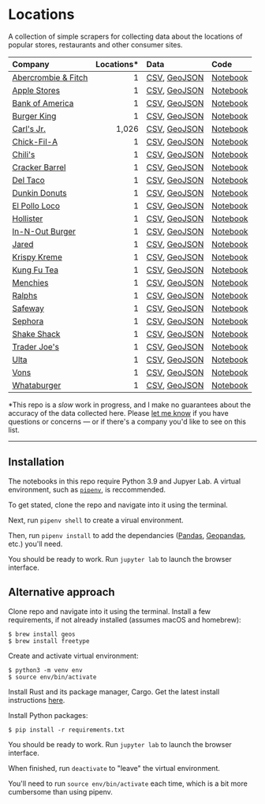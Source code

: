 # Locations
A collection of simple scrapers for collecting data about the locations of popular stores, restaurants and other consumer sites.  

|Company|Locations*|Data|Code|
|:---  |---: |:---  |:---  |
|[Abercrombie & Fitch](https://github.com/stiles/locations/tree/main/abercrombie-fitch)|1|[CSV](https://github.com/stiles/locations/blob/main/abercrombie-fitch/data/processed/bank_of_america_locations.csv), [GeoJSON](https://github.com/stiles/locations/blob/main/abercrombie-fitch/data/processed/bank_of_america_locations.geojson)|[Notebook]()|
|[Apple Stores](https://github.com/stiles/locations/tree/main/apple-stores)|1|[CSV](), [GeoJSON]()|[Notebook]()|
|[Bank of America](https://github.com/stiles/locations/tree/main/bank-of-america)|1|[CSV](), [GeoJSON]()|[Notebook]()|
|[Burger King](https://github.com/stiles/locations/tree/main/burger-king)|1|[CSV](), [GeoJSON]()|[Notebook]()|
|[Carl's Jr.](https://github.com/stiles/locations/tree/main/carls-jr)|1,026|[CSV](), [GeoJSON]()|[Notebook]()|
|[Chick-Fil-A](https://github.com/stiles/locations/tree/main/chick-fil-a)|1|[CSV](), [GeoJSON]()|[Notebook]()|
|[Chili's](https://github.com/stiles/locations/tree/main/chilis)|1|[CSV](), [GeoJSON]()|[Notebook]()|
|[Cracker Barrel](https://github.com/stiles/locations/tree/main/cracker-barrel)|1|[CSV](), [GeoJSON]()|[Notebook]()|
|[Del Taco](https://github.com/stiles/locations/tree/main/del-taco)|1|[CSV](), [GeoJSON]()|[Notebook]()|
|[Dunkin Donuts](https://github.com/stiles/locations/tree/main/dunkin-donuts)|1|[CSV](), [GeoJSON]()|[Notebook]()|
|[El Pollo Loco](https://github.com/stiles/locations/tree/main/el-pollo-loco)|1|[CSV](), [GeoJSON]()|[Notebook]()|
|[Hollister](https://github.com/stiles/locations/tree/main/hollister)|1|[CSV](), [GeoJSON]()|[Notebook]()|
|[In-N-Out Burger](https://github.com/stiles/locations/tree/main/in-n-out)|1|[CSV](), [GeoJSON]()|[Notebook]()|
|[Jared](https://github.com/stiles/locations/tree/main/jared)|1|[CSV](), [GeoJSON]()|[Notebook]()|
|[Krispy Kreme](https://github.com/stiles/locations/tree/main/krispy-kreme)|1|[CSV](), [GeoJSON]()|[Notebook]()|
|[Kung Fu Tea](https://github.com/stiles/locations/tree/main/kung-fu-tea)|1|[CSV](), [GeoJSON]()|[Notebook]()|
|[Menchies](https://github.com/stiles/locations/tree/main/menchies)|1|[CSV](), [GeoJSON]()|[Notebook]()|
|[Ralphs](https://github.com/stiles/locations/tree/main/ralphs)|1|[CSV](), [GeoJSON]()|[Notebook]()|
|[Safeway](https://github.com/stiles/locations/tree/main/safeway)|1|[CSV](), [GeoJSON]()|[Notebook]()|
|[Sephora](https://github.com/stiles/locations/tree/main/sephora)|1|[CSV](), [GeoJSON]()|[Notebook]()|
|[Shake Shack](https://github.com/stiles/locations/tree/main/shake-shack)|1|[CSV](), [GeoJSON]()|[Notebook]()|
|[Trader Joe's](https://github.com/stiles/locations/tree/main/trader-joes)|1|[CSV](), [GeoJSON]()|[Notebook]()|
|[Ulta](https://github.com/stiles/locations/tree/main/ulta)|1|[CSV](), [GeoJSON]()|[Notebook]()|
|[Vons](https://github.com/stiles/locations/tree/main/vons)|1|[CSV](), [GeoJSON]()|[Notebook]()|
|[Whataburger](https://github.com/stiles/locations/tree/main/whataburger)|1|[CSV](), [GeoJSON]()|[Notebook]()|

*This repo is a *slow* work in progress, and I make no guarantees about the accuracy of the data collected here. Please [let me know](mailto:mattstiles@gmail.com) if you have questions or concerns — or if there's a company you'd like to see on this list.

---

## Installation
The notebooks in this repo require Python 3.9 and Jupyer Lab. A virtual environment, such as [`pipenv`](https://pipenv.pypa.io/en/latest/), is reccommended. 

To get stated, clone the repo and navigate into it using the terminal. 

Next, run `pipenv shell` to create a virual environment. 

Then, run `pipenv install` to add the dependancies ([Pandas](https://pandas.pydata.org/), [Geopandas](https://geopandas.org/en/stable/), etc.) you'll need.

You should be ready to work. Run `jupyter lab` to launch the browser interface.

## Alternative approach

Clone repo and navigate into it using the terminal. Install a few requirements, if not already installed (assumes macOS and homebrew):

    $ brew install geos
    $ brew install freetype

Create and activate virtual environment:

    $ python3 -m venv env
    $ source env/bin/activate

Install Rust and its package manager, Cargo. Get the latest install instructions [here](https://www.rust-lang.org/tools/install).

Install Python packages:

    $ pip install -r requirements.txt

You should be ready to work. Run `jupyter lab` to launch the browser interface.

When finished, run `deactivate` to "leave" the virtual environment.

You'll need to run `source env/bin/activate` each time, which is a bit more cumbersome than using pipenv.